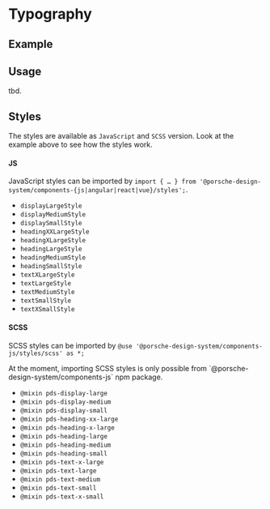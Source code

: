 # Typography

<TableOfContents></TableOfContents>

## Example

<Playground :frameworkMarkup="codeExample">
  <ExampleDesignTokensTypography />
</Playground>

## Usage

tbd.

## Styles

The styles are available as `JavaScript` and `SCSS` version. Look at the example above to see how the styles work.

#### JS

JavaScript styles can be imported by
`import { … } from '@porsche-design-system/components-{js|angular|react|vue}/styles';`.

- `displayLargeStyle`
- `displayMediumStyle`
- `displaySmallStyle`
- `headingXXLargeStyle`
- `headingXLargeStyle`
- `headingLargeStyle`
- `headingMediumStyle`
- `headingSmallStyle`
- `textXLargeStyle`
- `textLargeStyle`
- `textMediumStyle`
- `textSmallStyle`
- `textXSmallStyle`

#### SCSS

SCSS styles can be imported by `@use '@porsche-design-system/components-js/styles/scss' as *;`

<p-inline-notification heading="Important note" state="warning" persistent="true">
 At the moment, importing SCSS styles is only possible from `@porsche-design-system/components-js` npm package.
</p-inline-notification>

- `@mixin pds-display-large`
- `@mixin pds-display-medium`
- `@mixin pds-display-small`
- `@mixin pds-heading-xx-large`
- `@mixin pds-heading-x-large`
- `@mixin pds-heading-large`
- `@mixin pds-heading-medium`
- `@mixin pds-heading-small`
- `@mixin pds-text-x-large`
- `@mixin pds-text-large`
- `@mixin pds-text-medium`
- `@mixin pds-text-small`
- `@mixin pds-text-x-small`

<script lang="ts">
import Vue from 'vue';
import Component from 'vue-class-component';
import { getDesignTokensTypographyCodeSamples } from '@porsche-design-system/shared';
import ExampleDesignTokensTypography from '@/pages/patterns/design-tokens/example-typography.vue';

@Component({
  components: {
    ExampleDesignTokensTypography
  },
})
export default class Code extends Vue {
  codeExample = getDesignTokensTypographyCodeSamples();
}
</script>
